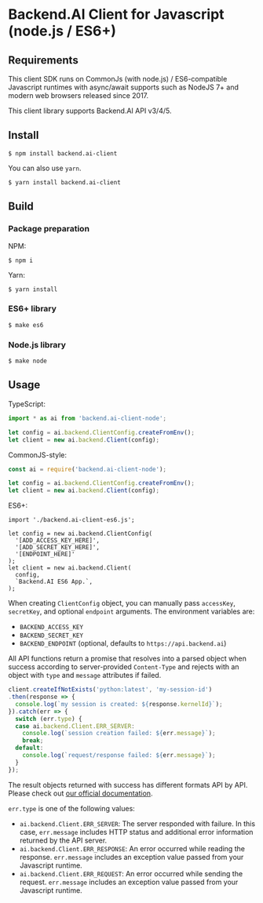 # Backend.AI Client for Javascript (node.js / ES6+)

## Requirements

This client SDK runs on CommonJs (with node.js) / ES6-compatible Javascript runtimes with async/await supports
such as NodeJS 7+ and modern web browsers released since 2017.

This client library supports Backend.AI API v3/4/5.

## Install

```console
$ npm install backend.ai-client
```
You can also use `yarn`.

```console
$ yarn install backend.ai-client
```

## Build

### Package preparation

NPM: 
```console
$ npm i
```

Yarn:
```console
$ yarn install
```

### ES6+ library

```console
$ make es6
```

### Node.js library

```console
$ make node 
```

## Usage

TypeScript:
```typescript
import * as ai from 'backend.ai-client-node';

let config = ai.backend.ClientConfig.createFromEnv();
let client = new ai.backend.Client(config);
```

CommonJS-style:
```javascript
const ai = require('backend.ai-client-node');

let config = ai.backend.ClientConfig.createFromEnv();
let client = new ai.backend.Client(config);
```

ES6+:
```
import './backend.ai-client-es6.js';

let config = new ai.backend.ClientConfig(
  '[ADD_ACCESS_KEY_HERE]',
  '[ADD_SECRET_KEY_HERE]',
  '[ENDPOINT_HERE]'
);
let client = new ai.backend.Client(
  config,
  `Backend.AI ES6 App.`,
);
```

When creating `ClientConfig` object, you can manually pass `accessKey`,
`secretKey`, and optional `endpoint` arguments.
The environment variables are:
* `BACKEND_ACCESS_KEY`
* `BACKEND_SECRET_KEY`
* `BACKEND_ENDPOINT` (optional, defaults to `https://api.backend.ai`)

All API functions return a promise that resolves into a parsed object
when success according to server-provided `Content-Type` and rejects with an
object with `type` and `message` attributes if failed.

```javascript
client.createIfNotExists('python:latest', 'my-session-id')
.then(response => {
  console.log(`my session is created: ${response.kernelId}`);
}).catch(err => {
  switch (err.type) {
  case ai.backend.Client.ERR_SERVER:
    console.log(`session creation failed: ${err.message}`);
    break;
  default:
    console.log(`request/response failed: ${err.message}`);
  }
});
```

The result objects returned with success has different formats API by API.
Please check out [our official documentation](https://docs.backend.ai/).

`err.type` is one of the following values:

* `ai.backend.Client.ERR_SERVER`: The server responded with failure.
  In this case, `err.message` includes HTTP status and additional error information
  returned by the API server.
* `ai.backend.Client.ERR_RESPONSE`: An error occurred while reading the response.
  `err.message` includes an exception value passed from your Javascript runtime.
* `ai.backend.Client.ERR_REQUEST`: An error occurred while sending the request.
  `err.message` includes an exception value passed from your Javascript runtime.
